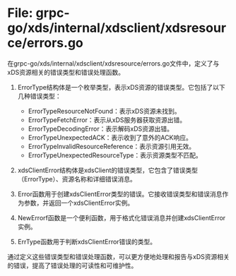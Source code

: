 # File: grpc-go/xds/internal/xdsclient/xdsresource/errors.go

在grpc-go/xds/internal/xdsclient/xdsresource/errors.go文件中，定义了与xDS资源相关的错误类型和错误处理函数。

1. ErrorType结构体是一个枚举类型，表示xDS资源的错误类型。它包括了以下几种错误类型：
   - ErrorTypeResourceNotFound：表示xDS资源未找到。
   - ErrorTypeFetchError：表示从xDS服务器获取资源出错。
   - ErrorTypeDecodingError：表示解码xDS资源出错。
   - ErrorTypeUnexpectedACK：表示收到了意外的ACK响应。
   - ErrorTypeInvalidResourceReference：表示资源引用无效。
   - ErrorTypeUnexpectedResourceType：表示资源类型不匹配。

2. xdsClientError结构体是xdsClient的错误类型，它包含了错误类型（ErrorType）、资源名称和详细错误消息。

3. Error函数用于创建xdsClientError类型的错误。它接收错误类型和错误消息作为参数，并返回一个xdsClientError实例。

4. NewErrorf函数是一个便利函数，用于格式化错误消息并创建xdsClientError实例。

5. ErrType函数用于判断xdsClientError错误的类型。

通过定义这些错误类型和错误处理函数，可以更方便地处理和报告与xDS资源相关的错误，提高了错误处理的可读性和可维护性。

